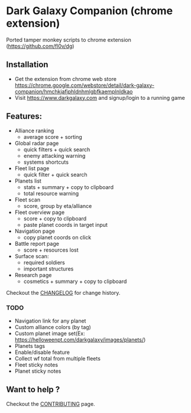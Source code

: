 # Dark Galaxy Companion (chrome extension)

Ported tamper monkey scripts to chrome extension (https://github.com/fl0v/dg)

## Installation
- Get the extension from chrome web store https://chrome.google.com/webstore/detail/dark-galaxy-companion/hmchkjafjphldnhmlgbfkaemplnldkao
- Visit https://www.darkgalaxy.com and signup/login to a running game

## Features:
- Alliance ranking
  - average score + sorting
- Global radar page
  - quick filters + quick search
  - enemy attacking warning
  - systems shortcuts
- Fleet list page
  - quick filter + quick search
- Planets list
  - stats + summary + copy to clipboard
  - total resource warning
- Fleet scan
  - score, group by eta/alliance
- Fleet overview page
  - score + copy to clipboard
  - paste planet coords in target input
- Navigation page
  - copy planet coords on click
- Battle report page
  - score + resources lost
- Surface scan:
  - required soldiers
  - important structures
- Research page
  - cosmetics + summary + copy to clipboard

Checkout the [CHANGELOG](CHANGELOG.md) for change history.
  
### TODO  
- Navigation link for any planet
- Custom alliance colors (by tag)
- Custom planet image set(Ex:  https://helloweenpt.com/darkgalaxy/images/planets/)
- Planets tags
- Enable/disable feature
- Collect wf total from multiple fleets
- Fleet sticky notes
- Planet sticky notes

## Want to help ?
Checkout the [CONTRIBUTING](CONTRIBUTING.md) page.
